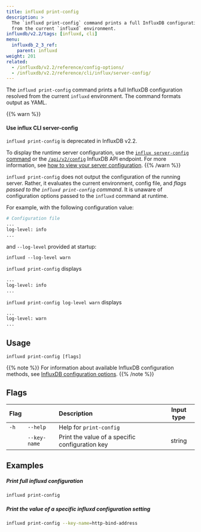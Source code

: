 ```yaml
---
title: influxd print-config
description: >
  The `influxd print-config` command prints a full InfluxDB configuration resolved
  from the current `influxd` environment.
influxdb/v2.2/tags: [influxd, cli]
menu:
  influxdb_2_3_ref:
    parent: influxd
weight: 201
related:
  - /influxdb/v2.2/reference/config-options/
  - /influxdb/v2.2/reference/cli/influx/server-config/
---
```


The `influxd print-config` command prints a full InfluxDB configuration resolved
from the current `influxd` environment.
The command formats output as YAML.

{{% warn %}}

#### Use influx CLI server-config

`influxd print-config` is deprecated in InfluxDB v2.2.

To display the runtime server configuration, use the [`influx server-config` command](/influxdb/v2.2/reference/cli/influx/server-config/)
or the [`/api/v2/config`](/influxdb/v2.2/api/#operation/GetConfig) InfluxDB API endpoint.
For more information, see [how to view your server configuration](/influxdb/v2.2/reference/config-options/#view-your-runtime-server-configuration).
{{% /warn %}}

`influxd print-config` does not output the configuration of the running server. Rather, it evaluates the current environment, config file, and _flags passed to the `influxd print-config` command_. It is unaware of configuration options passed to the `influxd` command at runtime.

For example, with the following configuration value:
```sh
# Configuration file
...
log-level: info
...
```

and `--log-level` provided at startup:

```
influxd --log-level warn
```

`influxd print-config` displays

```sh
...
log-level: info
...
```

`influxd print-config log-level warn` displays

```sh
...
log-level: warn
...
```

## Usage

```
influxd print-config [flags]
```


{{% note %}}
For information about available InfluxDB configuration methods, see
[InfluxDB configuration options](/influxdb/v2.2/reference/config-options/).
{{% /note %}}

## Flags

| Flag |              | Description                                     | Input type |
|:---- | ---          |:-----------                                     |:----------:|
| `-h` | `--help`     | Help for `print-config`                         |            |
|      | `--key-name` | Print the value of a specific configuration key | string     |


## Examples

##### Print full influxd configuration
```sh
influxd print-config
```

##### Print the value of a specific influxd configuration setting
```sh
influxd print-config --key-name=http-bind-address
```
